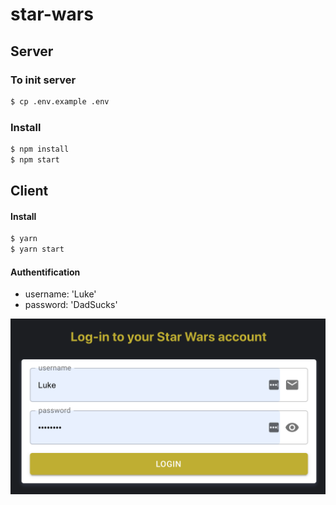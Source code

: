 # star-wars

## Server
### To init server
```bash
$ cp .env.example .env
```


### Install
```bash
$ npm install
$ npm start
```

## Client

#### Install
```bash
$ yarn
$ yarn start
```

#### Authentification
- username: 'Luke'
- password: 'DadSucks'



![Demo login](login.png
)
